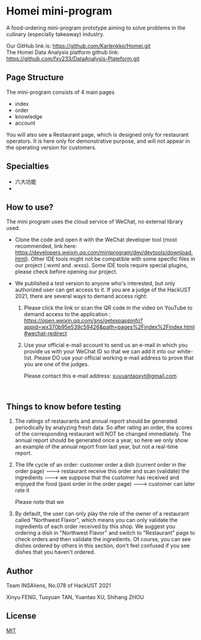 # Homei mini-program

A food-ordering mini-program prototype aiming to solve problems in the culinary (especially takeaway) industry. 

Our GitHub link is: https://github.com/Karlenkko/Homei.git     
The Homei Data Analysis platform github link: https://github.com/fxy233/DataAnalysis-Plateform.git

## Page Structure

The mini-program consists of 4 main pages

- index 
- order
- knowledge
- account

You will also see a Restaurant page, which is designed only for restaurant operators. It is here only for demonstrative purpose, and will not appear in the operating version for customers. 

## Specialties

- 六大功能
- 

## How to use?

The mini program uses the cloud service of WeChat, no external library used.

- Clone the code and open it with the WeChat developer tool (most recommended, link here:  https://developers.weixin.qq.com/miniprogram/dev/devtools/download.html). Other IDE tools might not be compatible with some specific files in our project (.wxml and .wxss). Some IDE tools require special plugins, please check before opening our project.

- We published a test version to anyone who's interested, but only authorized user can get access to it. If you are a judge of the HackUST 2021, there are several ways to demand access right:

  1. Please click the link or scan the QR code in the video on YouTube to demand access to the application : https://open.weixin.qq.com/sns/getexpappinfo?appid=wx370b95e539c59426&path=pages%2Findex%2Findex.html#wechat-redirect

  2. Use your official e-mail account to send us an e-mail in which you provide us with your WeChat ID so that we can add it into our white-list. Please DO use your official working e-mail address to prove that you are one of the judges.

     Please contact this e-mail address: xuyuantaoxyt@gmail.com

​          

## Things to know before testing

1. The ratings of restaurants and annual report should be generated periodically by analyzing fresh data. So after rating an order, the scores of the corresponding restaurant will NOT be changed immediately. The annual report should be generated once a year, so here we only show an example of the annual report from last year, but not a real-time report.

2. The life cycle of an order: customer order a dish (current order in the order page) ---> restaurant receive this order and scan (validate) the ingredients  --->  we suppose that the customer has received and enjoyed the food (past order in the order page) ---> customer can later rate it

   Please note that we 

3. By default, the user can only play the role of the owner of a restaurant called "Northwest Flavor", which means you can only validate the ingredients of each order received by this shop. We suggest you ordering a dish in "Northwest Flavor" and switch to "Restaurant" page to check orders and then validate the ingredients. Of course, you can see dishes ordered by others in this section, don't feel confused if you see dishes that you haven't ordered.



## Author

Team INSAliens, No.078 of HackUST  2021

Xinyu FENG, Tuoyuan TAN, Yuantao XU, Shihang ZHOU

## License
[MIT](https://choosealicense.com/licenses/mit/)
